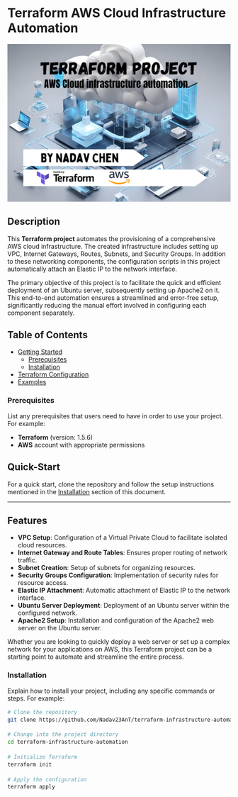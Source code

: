 
# Terraform AWS Cloud Infrastructure Automation
![Project Image](./terraform-project.png)
## Description

This **Terraform project** automates the provisioning of a comprehensive AWS cloud infrastructure. The created infrastructure includes setting up VPC, Internet Gateways, Routes, Subnets, and Security Groups. In addition to these networking components, the configuration scripts in this project automatically attach an Elastic IP to the network interface. 

The primary objective of this project is to facilitate the quick and efficient deployment of an Ubuntu server, subsequently setting up Apache2 on it. This end-to-end automation ensures a streamlined and error-free setup, significantly reducing the manual effort involved in configuring each component separately.

## Table of Contents

- [Getting Started](#Quick-Start)
  - [Prerequisites](###prerequisites)
  - [Installation](###installation)
- [Terraform Configuration](#installation)
- [Examples](#examples)

### Prerequisites

List any prerequisites that users need to have in order to use your project. For example:

- **Terraform** (version: 1.5.6)
- **AWS** account with appropriate permissions

## Quick-Start

For a quick start, clone the repository and follow the setup instructions mentioned in the [Installation](###Installation) section of this document. 

---

## Features
- **VPC Setup**: Configuration of a Virtual Private Cloud to facilitate isolated cloud resources.
- **Internet Gateway and Route Tables**: Ensures proper routing of network traffic.
- **Subnet Creation**: Setup of subnets for organizing resources.
- **Security Groups Configuration**: Implementation of security rules for resource access.
- **Elastic IP Attachment**: Automatic attachment of Elastic IP to the network interface.
- **Ubuntu Server Deployment**: Deployment of an Ubuntu server within the configured network.
- **Apache2 Setup**: Installation and configuration of the Apache2 web server on the Ubuntu server.

Whether you are looking to quickly deploy a web server or set up a complex network for your applications on AWS, this Terraform project can be a starting point to automate and streamline the entire process. 


### Installation

Explain how to install your project, including any specific commands or steps. For example:

```bash
# Clone the repository
git clone https://github.com/Nadav23AnT/terraform-infrastructure-automation.git

# Change into the project directory
cd terraform-infrastructure-automation

# Initialize Terraform
terraform init

# Apply the configuration
terraform apply
